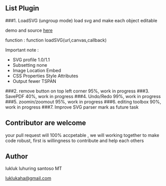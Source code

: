 ## List Plugin
###1. LoadSVG (ungroup mode) 
load svg and make each object editable

demo and source [here](http://jsfiddle.net/lukluk/8yzV9/2/)

function : function loadSVG(url,canvas,callback)

Important note :
>
 * SVG profile 1.0/1.1
 * Subsetting none
 * Image Location Embed
 * CSS Properties Style Attributes
 * Output fewer TSPAN

###2. remove button on top left corner
95%, work in progress
###3. SavePDF
40%, work in progress
###4. Undo/Redo
99%, work in progress
###5. zoomin/zoomout
95%, work in progress
###6. editing toolbox 
90%, work in progress
###7. Improve SVG parser
mark as future task

## Contributor are welcome 
your pull request will 100% accpetable , we will working together to make code robust, first is willingness to contribute and help each others

## Author
lukluk luhuring santoso MT

luklukaha@gmail.com
